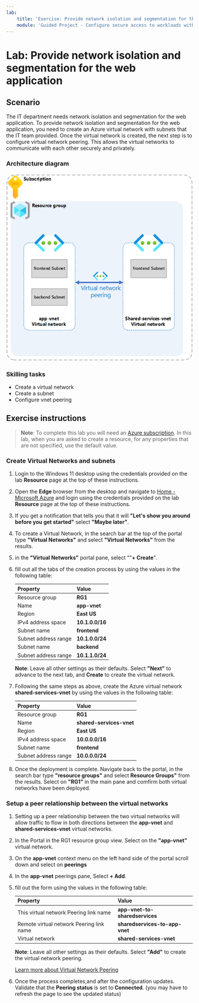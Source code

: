 ```yaml
---
lab:
    title: 'Exercise: Provide network isolation and segmentation for the web application'
    module: 'Guided Project - Configure secure access to workloads with Azure virtual networking services'
---
```


# Lab: Provide network isolation and segmentation for the web application


## Scenario

The IT department needs network isolation and segmentation for the web application. To provide network isolation and segmentation for the web application, you need to create an Azure virtual network with subnets that the IT team provided. Once the virtual network is created, the next step is to configure virtual network peering. This allows the virtual networks to communicate with each other securely and privately.



### Architecture diagram

![Diagram that shows two virtual networks that are peered.](../Media/task-1.png)

### Skilling tasks
- Create a virtual network
- Create a subnet
- Configure vnet peering

## Exercise instructions


>**Note**: To complete this lab you will need an [Azure subscription](https://azure.microsoft.com/free/).
> In this lab, when you are asked to create a resource, for any properties that are not specified, use the default value.

### Create Virtual Networks and subnets

1. Login to the Windows 11 desktop using the credentials provided on the lab **Resource** page at the top of these instructions.
1. Open the **Edge** browser from the desktop and navigate to <a href="https://portal.azure.com/#home">Home - Microsoft Azure</a> and login using the credentials provided on the lab **Resource** page at the top of these instructions.
1. If you get a notification that tells you that it will **"Let's show you around before you get started"** select **"Maybe later"**.
1. To create a Virtual Network, in the search bar at the top of the portal type **"Virtual Networks"** and select **"Virtual Networks"** from the results.
1. in the **"Virtual Networks"** portal pane, select ""**+ Create**".
1. fill out all the tabs of the creation process by using the values in the following table:


    | Property | Value    |
    |:---------|:---------|
    |Resource group|**RG1**|
    |Name|	**app-vnet**|
    |Region| **East US**|
    |IPv4 address space|	**10.1.0.0/16**|
    |Subnet name|	**frontend**|
    |Subnet address range|	**10.1.0.0/24**|
    |Subnet name|	**backend**|
    |Subnet address range|	**10.1.1.0/24**|


    **Note**: Leave all other settings as their defaults. Select **"Next"** to advance to the next tab, and **Create** to create the virtual network.
1. Following the same steps as above, create the Azure virtual network **shared-services-vnet** by using the values in the following table:

    | Property | Value    |
    |:---------|:---------|
    |Resource group|**RG1**|
    |Name|	**shared-services-vnet**|
    |Region| **East US**|
    |IPv4 address space|	**10.0.0.0/16**|
    |Subnet name|	**frontend**|
    |Subnet address range|	**10.0.0.0/24**| 


1. Once the deployment is complete. Navigate back to the portal, in the search bar type **"resource groups"** and select **Resource Groups"** from the results. Select on **"RG1"** in the main pane and comfirm both virtual networks have been deployed.

### Setup a peer relationship between the virtual networks

1. Setting up a peer relationship between the two virtual networks will allow traffic to flow in both directions between the **app-vnet** and **shared-services-vnet** virtual networks.
1. In the Portal in the RG1 resource group view. Select on the **"app-vnet"** virtual network.
1. On the **app-vnet** context menu on the left hand side of the portal scroll down and select on **peerings**
1. In the **app-vnet** peerings pane, Select **+ Add**.
1. fill out the form using the values in the following table: 

    | Property | Value    | 
    |:---------|:---------|
    |This virtual network Peering link name|**app-vnet-to-sharedservices**|
    |Remote virtual network Peering link name | **sharedservices-to-app-vnet**|
    |Virtual network| **shared-services-vnet**|

    **Note**: Leave all other settings as their defaults. Select **"Add"** to create the virtual network peering.

    [Learn more about Virtual Network Peering](https://learn.microsoft.com/azure/virtual-network/virtual-network-manage-peering?tabs=peering-portal)


1. Once the process completes,and after the configuration updates. Validate that the **Peering status** is set to **Connected**. (you may have to refresh the page to see the updated status)

